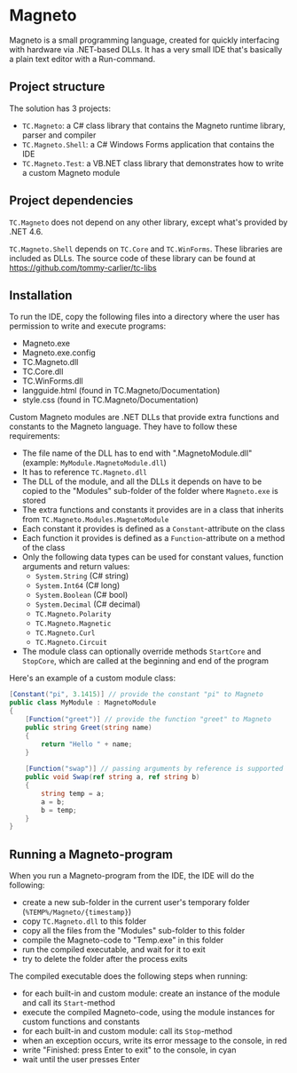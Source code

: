 # Magneto

Magneto is a small programming language, created for quickly interfacing with hardware via .NET-based DLLs.
It has a very small IDE that's basically a plain text editor with a Run-command.

## Project structure

The solution has 3 projects:
- `TC.Magneto`: a C# class library that contains the Magneto runtime library, parser and compiler
- `TC.Magneto.Shell`: a C# Windows Forms application that contains the IDE
- `TC.Magneto.Test`: a VB.NET class library that demonstrates how to write a custom Magneto module

## Project dependencies

`TC.Magneto` does not depend on any other library, except what's provided by .NET 4.6.

`TC.Magneto.Shell` depends on `TC.Core` and `TC.WinForms`. These libraries are included as DLLs. The source code of these library can be found at https://github.com/tommy-carlier/tc-libs

## Installation

To run the IDE, copy the following files into a directory where the user has permission to write and execute programs:
- Magneto.exe
- Magneto.exe.config
- TC.Magneto.dll
- TC.Core.dll
- TC.WinForms.dll
- langguide.html (found in TC.Magneto/Documentation)
- style.css (found in TC.Magneto/Documentation)

Custom Magneto modules are .NET DLLs that provide extra functions and constants to the Magneto language. They have to follow these requirements:
- The file name of the DLL has to end with ".MagnetoModule.dll" (example: `MyModule.MagnetoModule.dll`)
- It has to reference `TC.Magneto.dll`
- The DLL of the module, and all the DLLs it depends on have to be copied to the "Modules" sub-folder of the folder where `Magneto.exe` is stored
- The extra functions and constants it provides are in a class that inherits from `TC.Magneto.Modules.MagnetoModule`
- Each constant it provides is defined as a `Constant`-attribute on the class
- Each function it provides is defined as a `Function`-attribute on a method of the class
- Only the following data types can be used for constant values, function arguments and return values:
  - `System.String` (C# string)
  - `System.Int64` (C# long)
  - `System.Boolean` (C# bool)
  - `System.Decimal` (C# decimal)
  - `TC.Magneto.Polarity`
  - `TC.Magneto.Magnetic`
  - `TC.Magneto.Curl`
  - `TC.Magneto.Circuit`
- The module class can optionally override methods `StartCore` and `StopCore`, which are called at the beginning and end of the program

Here's an example of a custom module class:
```csharp
[Constant("pi", 3.1415)] // provide the constant "pi" to Magneto
public class MyModule : MagnetoModule
{
    [Function("greet")] // provide the function "greet" to Magneto
    public string Greet(string name)
    {
        return "Hello " + name;
    }
    
    [Function("swap")] // passing arguments by reference is supported
    public void Swap(ref string a, ref string b)
    {
        string temp = a;
        a = b;
        b = temp;
    }
}
```

## Running a Magneto-program
When you run a Magneto-program from the IDE, the IDE will do the following:
- create a new sub-folder in the current user's temporary folder (`%TEMP%/Magneto/{timestamp}`)
- copy `TC.Magneto.dll` to this folder
- copy all the files from the "Modules" sub-folder to this folder
- compile the Magneto-code to "Temp.exe" in this folder
- run the compiled executable, and wait for it to exit
- try to delete the folder after the process exits

The compiled executable does the following steps when running:
- for each built-in and custom module: create an instance of the module and call its `Start`-method
- execute the compiled Magneto-code, using the module instances for custom functions and constants
- for each built-in and custom module: call its `Stop`-method
- when an exception occurs, write its error message to the console, in red
- write "Finished: press Enter to exit" to the console, in cyan
- wait until the user presses Enter
